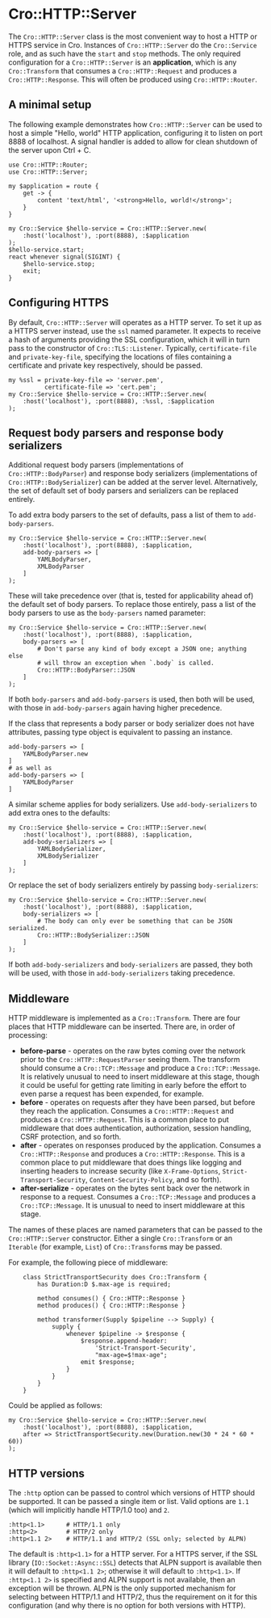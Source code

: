 # Cro::HTTP::Server

The `Cro::HTTP::Server` class is the most convenient way to host a HTTP or
HTTPS service in Cro. Instances of `Cro::HTTP::Server` do the `Cro::Service`
role, and as such have the `start` and `stop` methods. The only required
configuration for a `Cro::HTTP::Server` is an **application**, which is any
`Cro::Transform` that consumes a `Cro::HTTP::Request` and produces a
`Cro::HTTP::Response`. This will often be produced using `Cro::HTTP::Router`.

## A minimal setup

The following example demonstrates how `Cro::HTTP::Server` can be used to host
a simple "Hello, world" HTTP application, configuring it to listen on port 8888
of localhost. A signal handler is added to allow for clean shutdown of the
server upon Ctrl + C.

```
use Cro::HTTP::Router;
use Cro::HTTP::Server;

my $application = route {
    get -> {
        content 'text/html', '<strong>Hello, world!</strong>';
    }
}

my Cro::Service $hello-service = Cro::HTTP::Server.new(
    :host('localhost'), :port(8888), :$application
);
$hello-service.start;
react whenever signal(SIGINT) {
    $hello-service.stop;
    exit;
}
```

## Configuring HTTPS

By default, `Cro::HTTP::Server` will operates as a HTTP server. To set it up
as a HTTPS server instead, use the `ssl` named parameter. It expects to receive
a hash of arguments providing the SSL configuration, which it will in turn pass
to the constructor of `Cro::TLS::Listener`. Typically, `certificate-file` and
`private-key-file`, specifying the locations of files containing a certificate
and private key respectively, should be passed.

    my %ssl = private-key-file => 'server.pem',
              certificate-file => 'cert.pem';
    my Cro::Service $hello-service = Cro::HTTP::Server.new(
        :host('localhost'), :port(8888), :%ssl, :$application
    );

## Request body parsers and response body serializers

Additional request body parsers (implementations of `Cro::HTTP::BodyParser`)
and response body serializers (implementations of `Cro::HTTP::BodySerializer`)
can be added at the server level. Alternatively, the set of default set of
body parsers and serializers can be replaced entirely.

To add extra body parsers to the set of defaults, pass a list of them to
`add-body-parsers`.

    my Cro::Service $hello-service = Cro::HTTP::Server.new(
        :host('localhost'), :port(8888), :$application,
        add-body-parsers => [
            YAMLBodyParser,
            XMLBodyParser
        ]
    );

These will take precedence over (that is, tested for applicability ahead of)
the default set of body parsers. To replace those entirely, pass a list of the
body parsers to use as the `body-parsers` named parameter:

    my Cro::Service $hello-service = Cro::HTTP::Server.new(
        :host('localhost'), :port(8888), :$application,
        body-parsers => [
            # Don't parse any kind of body except a JSON one; anything else
            # will throw an exception when `.body` is called.
            Cro::HTTP::BodyParser::JSON
        ]
    );

If both `body-parsers` and `add-body-parsers` is used, then both will be used,
with those in `add-body-parsers` again having higher precedence.

If the class that represents a body parser or body serializer does not
have attributes, passing type object is equivalent to passing an
instance.

    add-body-parsers => [
        YAMLBodyParser.new
    ]
    # as well as
    add-body-parsers => [
        YAMLBodyParser
    ]

A similar scheme applies for body serializers. Use `add-body-serializers` to
add extra ones to the defaults:

    my Cro::Service $hello-service = Cro::HTTP::Server.new(
        :host('localhost'), :port(8888), :$application,
        add-body-serializers => [
            YAMLBodySerializer,
            XMLBodySerializer
        ]
    );

Or replace the set of body serializers entirely by passing `body-serializers`:

    my Cro::Service $hello-service = Cro::HTTP::Server.new(
        :host('localhost'), :port(8888), :$application,
        body-serializers => [
            # The body can only ever be something that can be JSON serialized.
            Cro::HTTP::BodySerializer::JSON
        ]
    );

If both `add-body-serializers` and `body-serializers` are passed, they both
will be used, with those in `add-body-serializers` taking precedence.

## Middleware

HTTP middleware is implemented as a `Cro::Transform`. There are four places
that HTTP middleware can be inserted. There are, in order of processing:

* **before-parse** - operates on the raw bytes coming over the network prior
  to the `Cro::HTTP::RequestParser` seeing them. The transform should consume
  a `Cro::TCP::Message` and produce a `Cro::TCP::Message`. It is relatively
  unusual to need to insert middleware at this stage, though it could be
  useful for getting rate limiting in early before the effort to even parse
  a request has been expended, for example.
* **before** - operates on requests after they have been parsed, but before
  they reach the application. Consumes a `Cro::HTTP::Request` and produces a
  `Cro::HTTP::Request`.  This is a common place to put middleware that does
  authentication, authorization, session handling, CSRF protection, and so
  forth.
* **after** - operates on responses produced by the application. Consumes a
  `Cro::HTTP::Response` and produces a `Cro::HTTP::Response`. This is a common
  place to put middleware that does things like logging and inserting headers
  to increase security (like `X-Frame-Options`, `Strict-Transport-Security`,
  `Content-Security-Policy`, and so forth).
* **after-serialize** - operates on the bytes sent back over the network in
  response to a request. Consumes a `Cro::TCP::Message` and produces a
  `Cro::TCP::Message`. It is unusual to need to insert middleware at this
  stage.

The names of these places are named parameters that can be passed to the
`Cro::HTTP::Server` constructor. Either a single `Cro::Transform` or an
`Iterable` (for example, `List`) of `Cro::Transform`s may be passed.

For example, the following piece of middleware:

```
    class StrictTransportSecurity does Cro::Transform {
        has Duration:D $.max-age is required;

        method consumes() { Cro::HTTP::Response }
        method produces() { Cro::HTTP::Response }

        method transformer(Supply $pipeline --> Supply) {
            supply {
                whenever $pipeline -> $response {
                    $response.append-header:
                        'Strict-Transport-Security',
                        "max-age=$!max-age";
                    emit $response;
                }
            }
        }
    }
```

Could be applied as follows:

    my Cro::Service $hello-service = Cro::HTTP::Server.new(
        :host('localhost'), :port(8888), :$application,
        after => StrictTransportSecurity.new(Duration.new(30 * 24 * 60 * 60))
    );

## HTTP versions

The `:http` option can be passed to control which versions of HTTP should be
supported. It can be passed a single item or list. Valid options are `1.1`
(which will implicitly handle HTTP/1.0 too) and `2`.

    :http<1.1>      # HTTP/1.1 only
    :http<2>        # HTTP/2 only
    :http<1.1 2>    # HTTP/1.1 and HTTP/2 (SSL only; selected by ALPN)

The default is `:http<1.1>` for a HTTP server. For a HTTPS server, if the SSL
library (`IO::Socket::Async::SSL`) detects that ALPN support is available then
it will default to `:http<1.1 2>`; otherwise it will default to `:http<1.1>`.
If `:http<1.1 2>` is specified and ALPN support is not available, then an
exception will be thrown. ALPN is the only supported mechanism for selecting
between HTTP/1.1 and HTTP/2, thus the requirement on it for this configuration
(and why there is no option for both versions with HTTP).
